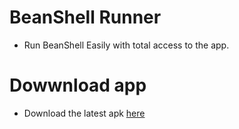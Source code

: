# BeanShell Runner
- Run BeanShell Easily with total access to the app.

# Dowwnload app
- Download the latest apk [here](https://github.com/trindadedev13/BSH-Runner/tree/main/builds/apk)